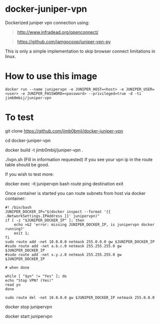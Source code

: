 # docker-juniper-vpn

Dockerized juniper vpn connection using:

> http://www.infradead.org/openconnect/

> https://github.com/jamgocoop/juniper-vpn-py

This is only a simple implementation to skip browser connect limitations in linux.

# How to use this image

    docker run --name junipervpn -e JUNIPER_HOST=<host> -e JUNIPER_USER=<user> -e JUNIPER_PASSWORD=<password> --privileged=true -d -ti jimb0mbij/juniper-vpn


# To test

git clone https://github.com/jimb0bmij/docker-juniper-vpn

cd docker-juniper-vpn

docker build -t jimb0mbij/juniper-vpn .

./ivpn.sh (Fill in information requested)
If you see your vpn ip in the route table should be good.

If you wish to test more:

docker exec -it junipervpn bash
route
ping destination
exit


Once container is started you can route subnets from host via docker container:

    #! /bin/bash
    JUNIPER_DOCKER_IP="$(docker inspect --format '{{ .NetworkSettings.IPAddress }}' junipervpn)"
    if [ -z "$JUNIPER_DOCKER_IP" ]; then
    	echo >&2 'error: missing JUNIPER_DOCKER_IP, is junipervpn docker running?'
    	exit 1;
    fi
    sudo route add -net 10.0.0.0 netmask 255.0.0.0 gw $JUNIPER_DOCKER_IP
    #sudo route add -net a.b.c.0 netmask 255.255.255.0 gw $JUNIPER_DOCKER_IP
    #sudo route add -net x.y.z.0 netmask 255.255.255.0 gw $JUNIPER_DOCKER_IP
    
    # when done
    
    while [ "$yn" != "Yes" ]; do
    echo "Stop VPN? (Yes)"
    read yn
    done
   
    sudo route del -net 10.0.0.0 gw $JUNIPER_DOCKER_IP netmask 255.0.0.0
    

docker stop junipervpn

docker start junipervpn

